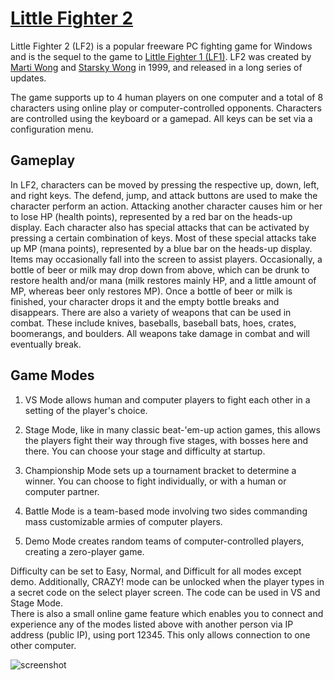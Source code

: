 ﻿# [Little Fighter 2](https://chocolatey.org/packages/little-fighter-2)

Little Fighter 2 (LF2) is a popular freeware PC fighting game for Windows and is the sequel to the game to [Little Fighter 1 (LF1)](http://lf2.net/lf1.html). LF2 was created by [Marti Wong](http://martiwong.com) and [Starsky Wong](http://starsky.lf2.net) in 1999, and released in a long series of updates.

The game supports up to 4 human players on one computer and a total of 8 characters using online play or computer-controlled opponents. Characters are controlled using the keyboard or a gamepad. All keys can be set via a configuration menu.

## Gameplay
In LF2, characters can be moved by pressing the respective up, down, left, and right keys. The defend, jump, and attack buttons are used to make the character perform an action. Attacking another character causes him or her to lose HP (health points), represented by a red bar on the heads-up display. Each character also has special attacks that can be activated by pressing a certain combination of keys. Most of these special attacks take up MP (mana points), represented by a blue bar on the heads-up display. 
Items may occasionally fall into the screen to assist players. Occasionally, a bottle of beer or milk may drop down from above, which can be drunk to restore health and/or mana (milk restores mainly HP, and a little amount of MP, whereas beer only restores MP). Once a bottle of beer or milk is finished, your character drops it and the empty bottle breaks and disappears. There are also a variety of weapons that can be used in combat. These include knives, baseballs, baseball bats, hoes, crates, boomerangs, and boulders. All weapons take damage in combat and will eventually break.

## Game Modes
1. VS Mode allows human and computer players to fight each other in a setting of the player's choice.

2. Stage Mode, like in many classic beat-'em-up action games, this allows the players fight their way through five stages, with bosses here and there. You can choose your stage and difficulty at startup.

3. Championship Mode sets up a tournament bracket to determine a winner. You can choose to fight individually, or with a human or computer partner.

4. Battle Mode is a team-based mode involving two sides commanding mass customizable armies of computer players.

5. Demo Mode creates random teams of computer-controlled players, creating a zero-player game.

Difficulty can be set to Easy, Normal, and Difficult for all modes except demo. Additionally, CRAZY! mode can be unlocked when the player types in a secret code on the select player screen. The code can be used in VS and Stage Mode.  
There is also a small online game feature which enables you to connect and experience any of the modes listed above with another person via IP address (public IP), using port 12345. This only allows connection to one other computer.

![screenshot](https://cdn.jsdelivr.net/gh/chtof/chocolatey-packages/manual/little-fighter-2/screenshot.png)